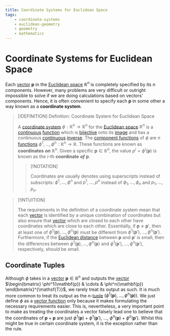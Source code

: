 ```yaml
---
title: Coordinate Systems for Euclidean Space
tags:
    - coordinate-systems
    - euclidean-geometry
    - geometry
    - mathematics
---
```


# Coordinate Systems for Euclidean Space

Each [vector](../../../../Algebra/Linear%20Algebra/Matrices/Row%20and%20Column%20Vectors/Real%20Vectors/Real%20Vector.md) $\mathbf{p}$ in the [Euclidean space](../../../../Analysis/Real%20Analysis/The%20Topology%20of%20Euclidean%20Space.md) $\mathbb{R}^n$ is completely specified by its $n$ components. However, many problems are very difficult or outright impossible to solve if we are doing calculations based on vectors' components. Hence, it is often convenient to specify each $\mathbf{p}$ in some other a way known as a **coordinate system**.

>[!DEFINITION] Definition: Coordinate System for Euclidean Space
>
>A [coordinate system](../../../Manifolds/Coordinate%20Systems/index.md) $\phi: \mathbb{R}^n \to \mathbb{R}^n$ for the [Euclidean space](../../../../Analysis/Real%20Analysis/The%20Topology%20of%20Euclidean%20Space.md) $\mathbb{R}^n$ is a [continuous](../../../../Analysis/Real%20Analysis/Real%20Vector%20Functions/Continuity%20of%20Real%20Vector%20Functions.md) [function](../../../../Analysis/Real%20Analysis/Real%20Vector%20Functions/Vector%20Fields/Real%20Vector%20Field.md) which is [bijective](../../../../Analysis/Functions/Types%20of%20Functions/Bijection.md) onto its [image](../../../../Analysis/Functions/index.md) and has a continuous [continuous](../../../../Analysis/Real%20Analysis/Real%20Vector%20Functions/Continuity%20of%20Real%20Vector%20Functions.md) [inverse](../../../../Analysis/Functions/Types%20of%20Functions/Injection.md). The [component functions](../../../../Analysis/Real%20Analysis/Real%20Vector%20Functions/Real%20Vector%20Function.md) of $\phi$ are $n$ [functions](../../../../Analysis/Real%20Analysis/Real%20Vector%20Functions/Scalar%20Fields/Real%20Scalar%20Field.md) $\phi^1, \dotsc, \phi^n: \mathbb{R}^n \to \mathbb{R}$. These functions are known as **coordinates** ***on*** $\mathbb{R}^n$. Given a specific $\mathbf{p} \in \mathbb{R}^n$, the value $p^i = \phi^i (\mathbf{p})$ is known as the $i$-th **coordinate** ***of*** $\mathbf{p}$.
>
>>[!NOTATION]
>>
>>Coordinates are usually denotes using superscripts instead of subscripts: $\phi^1, \dotsc, \phi^n$ and $p^1, \dotsc, p^n$ instead of $\phi_1, \dotsc, \phi_n$ and $p_1, \dotsc, p_n$.
>>
>

>[!INTUITION]
>
>The requirements in the definition of a coordinate system mean that each [vector](../../../../Algebra/Linear%20Algebra/Matrices/Row%20and%20Column%20Vectors/Real%20Vectors/Real%20Vector.md) is identified by a unique combination of coordinates but also ensure that [vector](../../../../Algebra/Linear%20Algebra/Matrices/Row%20and%20Column%20Vectors/Real%20Vectors/Real%20Vector.md) which are closed to each other have coordinates which are close to each other. Essentially, if $\mathbf{p} \ne \mathbf{p}'$, then at least one of $\phi^1(\mathbf{p}), \dotsc, \phi^n(\mathbf{p})$ must be different from $\phi^1(\mathbf{p}'), \dotsc, \phi^n(\mathbf{p}')$. Furthermore, if the [Euclidean distance](../../../../Algebra/Linear%20Algebra/Vector%20Spaces/Inner%20Product%20Spaces/Euclidean%20Distance.md) between $\mathbf{p}$ and $\mathbf{p}'$ is small, then the differences between $\phi^1(\mathbf{p}), \dotsc, \phi^n(\mathbf{p})$ and $\phi^1(\mathbf{p}'), \dotsc, \phi^n(\mathbf{p}')$, respectively, should be small.
>

## Coordinate Tuples

Although $\phi$ takes in a [vector](../../../../Algebra/Linear%20Algebra/Matrices/Row%20and%20Column%20Vectors/Real%20Vectors/Real%20Vector.md) $\mathbf{p} \in \mathbb{R}^n$ and outputs the [vector](../../../../Algebra/Linear%20Algebra/Matrices/Row%20and%20Column%20Vectors/Real%20Vectors/Real%20Vector.md) $\begin{bmatrix} \phi^1(\mathbf{p}) & \cdots & \phi^n(\mathbf{p}) \end{bmatrix}^{\mathsf{T}}$, we rarely treat its output as such. It is much more common to treat its output as the $n$-[tuple](../../../../Set%20Theory/Tuples.md) $(\phi^1 (\mathbf{p}), \dotsc, \phi^n (\mathbf{p}))$. We just define $\phi$ as a [vector function](../../../../Analysis/Real%20Analysis/Real%20Vector%20Functions/Vector%20Fields/Real%20Vector%20Field.md) only because it makes formulating the necessary requirements easier. This is, nevertheless, a very important point to make as treating the coordinates a vector falsely lead one to believe that the coordinates of $\mathbf{p} + \mathbf{p}$ are just $\phi^1(\mathbf{p}) + \phi^1 (\mathbf{p}')$, $\dotsc$, $\phi^n (\mathbf{p}) + \phi^n (\mathbf{p}')$. Whilst this might be true in certain coordinate system, it is the exception rather than the rule.

